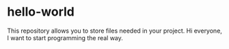 # hello-world
This repository allows you to store files needed in your project.
Hi everyone, I want to start programming the real way. 
